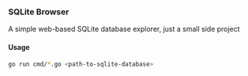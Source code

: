 ### SQLite Browser

A simple web-based SQLite database explorer, just a small side project

#### Usage

```bash
go run cmd/*.go <path-to-sqlite-database>
```
